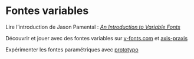 # Fontes variables

Lire l’introduction de Jason Pamental : [*An Introduction to Variable Fonts*](https://24ways.org/2019/an-introduction-to-variable-fonts/)

Découvrir et jouer avec des fontes variables sur [v-fonts.com](https://v-fonts.com/) et [axis-praxis](https://www.axis-praxis.org/)

Expérimenter les fontes paramétriques avec [prototypo](http://prototypo.io/)
